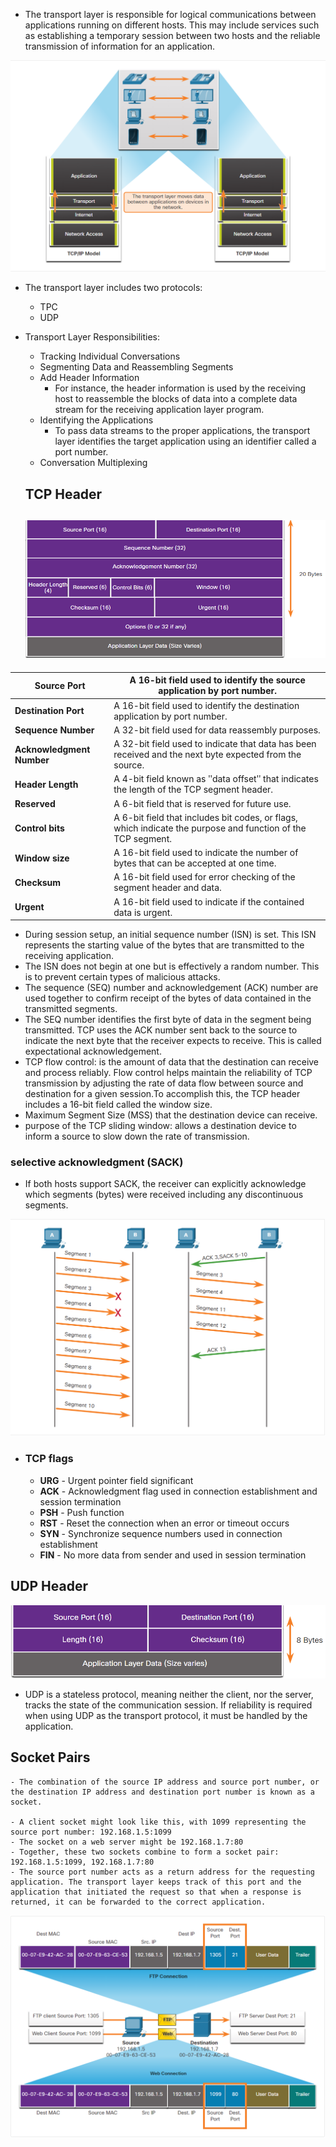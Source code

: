 - The transport layer is responsible for logical communications between applications running on different hosts. This may include services such as establishing a temporary session between two hosts and the reliable transmission of information for an application.

<img src="https://github.com/MohamedAboHelal/SOC-analysis/blob/main/CyberOps%20Associate/Transport%20layer/Mics/transport_layer.PNG" />



- The transport layer includes two protocols:
  - TPC
  - UDP

- Transport Layer Responsibilities:

  - Tracking Individual Conversations
  - Segmenting Data and Reassembling Segments
  - Add Header Information
    - For instance, the header information is used by the receiving host to reassemble the blocks of data into a complete data stream for the receiving application layer program.
  - Identifying the Applications
    - To pass data streams to the proper applications, the transport layer identifies the target application using an identifier called a port number.
  - Conversation Multiplexing

  

  ## TCP Header

  ##  <img src="https://github.com/MohamedAboHelal/SOC-analysis/blob/main/CyberOps%20Associate/Transport%20layer/Mics/tcp_header.PNG" />



| **Source Port**           | A 16-bit field used to identify the source application by port number. |
| ------------------------- | ------------------------------------------------------------ |
| **Destination Port**      | A 16-bit field used to identify the destination application by port number. |
| **Sequence Number**       | A 32-bit field used for data reassembly purposes.            |
| **Acknowledgment Number** | A 32-bit field used to indicate that data has been received and the next byte expected from the source. |
| **Header Length**         | A 4-bit field known as ʺdata offsetʺ that indicates the length of the TCP segment header. |
| **Reserved**              | A 6-bit field that is reserved for future use.               |
| **Control bits**          | A 6-bit field that includes bit codes, or flags, which indicate the purpose and function of the TCP segment. |
| **Window size**           | A 16-bit field used to indicate the number of bytes that can be accepted at one time. |
| **Checksum**              | A 16-bit field used for error checking of the segment header and data. |
| **Urgent**                | A 16-bit field used to indicate if the contained data is urgent. |

- During session setup, an initial sequence number (ISN) is set. This ISN represents the starting value of the bytes that are transmitted to the receiving application. 
- The ISN does not begin at one but is effectively a random number. This is to prevent certain types of malicious attacks.
- The sequence (SEQ) number and acknowledgement (ACK) number are used together to confirm receipt of the bytes of data contained in the transmitted segments.
-  The SEQ number identifies the first byte of data in the segment being transmitted. TCP uses the ACK number sent back to the source to indicate the next byte that the receiver expects to receive. This is called expectational acknowledgement.
-  TCP flow control:  is the amount of data that the destination can receive and process reliably.  Flow control helps maintain the reliability of TCP transmission by adjusting the rate of data flow between source and destination for a given session.To accomplish this, the TCP header includes a 16-bit field called the window size.
-  Maximum Segment Size (MSS) that the destination device can receive.
-  purpose of the TCP sliding window: allows a destination device to inform a source to slow down the rate of transmission.



### selective acknowledgment (SACK)

- If both hosts support SACK, the receiver can explicitly acknowledge which segments (bytes) were received including any discontinuous segments.	

<img src="https://github.com/MohamedAboHelal/SOC-analysis/blob/main/CyberOps%20Associate/Transport%20layer/Mics/SACK.PNG" />



- ### TCP flags

  - **URG** - Urgent pointer field significant
  - **ACK** - Acknowledgment flag used in connection establishment and session termination
  - **PSH** - Push function
  - **RST** - Reset the connection when an error or timeout occurs
  - **SYN** - Synchronize sequence numbers used in connection establishment
  - **FIN** - No more data from sender and used in session termination



## UDP Header

<img src="https://github.com/MohamedAboHelal/SOC-analysis/blob/main/CyberOps%20Associate/Transport%20layer/Mics/UDP_header.PNG" />



- UDP is a stateless protocol, meaning neither the client, nor the server, tracks the state of the communication session. If reliability is required when using UDP as the transport protocol, it must be handled by the application.



## Socket Pairs

```
- The combination of the source IP address and source port number, or the destination IP address and destination port number is known as a socket.

- A client socket might look like this, with 1099 representing the source port number: 192.168.1.5:1099
- The socket on a web server might be 192.168.1.7:80
- Together, these two sockets combine to form a socket pair: 192.168.1.5:1099, 192.168.1.7:80
- The source port number acts as a return address for the requesting application. The transport layer keeps track of this port and the application that initiated the request so that when a response is returned, it can be forwarded to the correct application.
```

<img src="https://github.com/MohamedAboHelal/SOC-analysis/blob/main/CyberOps%20Associate/Transport%20layer/Mics/socket.PNG" />











